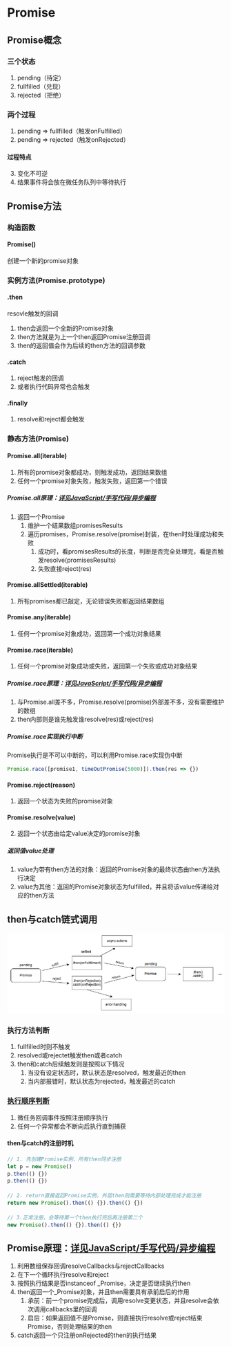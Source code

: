 # Promise

## Promise概念

### 三个状态

1. pending（待定）
2. fullfilled（兑现）
3. rejected（拒绝）

### 两个过程

1. pending => fullfilled（触发onFulfilled）
2. pending => rejected（触发onRejected）

#### 过程特点

3. 变化不可逆
4. 结果事件将会放在微任务队列中等待执行

## Promise方法

### 构造函数

#### Promise()

创建一个新的promise对象

### 实例方法(Promise.prototype)

#### .then

resovle触发的回调

1. then会返回一个全新的Promise对象
2. then方法就是为上一个then返回Promise注册回调
3. then的返回值会作为后续的then方法的回调参数

#### .catch

1. reject触发的回调
2. 或者执行代码异常也会触发

#### .finally

1. resolve和reject都会触发

### 静态方法(Promise)

#### Promise.all(iterable)

1. 所有的promise对象都成功，则触发成功，返回结果数组
2. 任何一个promise对象失败，触发失败，返回第一个错误

##### Promise.all原理：[详见JavaScript/手写代码/异步编程](../08-代码手写/04-异步编程.md)

1. 返回一个Promise
   1. 维护一个结果数组promisesResults
   2. 遍历promises，Promise.resolve(promise)封装，在then时处理成功和失败
      1. 成功时，看promisesResults的长度，判断是否完全处理完，看是否触发resolve(promisesResults)
      2. 失败直接reject(res)

#### Promise.allSettled(iterable)

1. 所有promises都已敲定，无论错误失败都返回结果数组

#### Promise.any(iterable)

1. 任何一个promise对象成功，返回第一个成功对象结果

#### Promise.race(iterable)

1. 任何一个promise对象成功或失败，返回第一个失败或成功对象结果

##### Promise.race原理：[详见JavaScript/手写代码/异步编程](../08-代码手写/04-异步编程.md)

1. 与Promise.all差不多，Promise.resolve(promise)外部差不多，没有需要维护的数组
2. then内部则是谁先触发谁resolve(res)或reject(res)

##### Promise.race实现执行中断

Promise执行是不可以中断的，可以利用Promise.race实现伪中断

```js
Promise.race([promise1, timeOutPromise(5000)]).then(res => {})
```

#### Promise.reject(reason)

1. 返回一个状态为失败的promise对象

#### Promise.resolve(value)

2. 返回一个状态由给定value决定的promise对象

##### 返回值value处理

1. value为带有then方法的对象：返回的Promise对象的最终状态由then方法执行决定
2. value为其他：返回的Promise对象状态为fulfilled，并且将该value传递给对应的then方法

## then与catch链式调用

![Promise执行过程](assets/02-Promises执行过程.png)

### 执行方法判断

1. fullfilled时则不触发
2. resolved或rejectet触发then或者catch
3. then和catch后续触发则是按照以下情况
   1. 当没有设定状态时，默认状态是resolved，触发最近的then
   2. 当内部报错时，默认状态为rejected，触发最近的catch

### [执行顺序判断](https://juejin.cn/post/6844903987183894535)

1. 微任务回调事件按照注册顺序执行
2. 任何一个异常都会不断向后执行直到捕获

#### then与catch的注册时机

```js
// 1. 先创建Promise实例，所有then同步注册
let p = new Promise()
p.then(() {})
p.then(() {})

// 2. return直接返回Promise实例，外层then则需要等待内部处理完成才能注册
return new Promise().then(() {}).then(() {})

// 3.正常注册，会等待第一个then执行完后再注册第二个
new Promise().then(() {}).then(() {})
```

## Promise原理：[详见JavaScript/手写代码/异步编程](../08-代码手写/04-异步编程.md)

1. 利用数组保存回调resolveCallbacks与rejectCallbacks
2. 在下一个循环执行resolve和reject
3. 按照执行结果是否instanceof _Promise，决定是否继续执行then
4. then返回一个_Promise对象，并且then需要具有承前启后的作用
   1. 承前：前一个promise完成后，调用resolve变更状态，并且resolve会依次调用callbacks里的回调
   2. 启后：如果返回值不是Promise，则直接执行resolve或reject结束Promise，否则处理结果的then
5. catch返回一个只注册onRejected的then的执行结果
